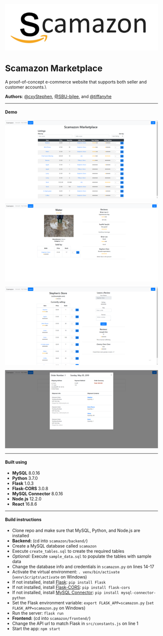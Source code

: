 ![](scamazon.png)

Scamazon Marketplace
==================
A proof-of-concept e-commerce website that supports both seller and customer accounts.\

**Authors**: [@cxyStephen](https://github.com/cyxStephen), [@SBU-bjlee](https://github.com/SBU-bjlee), and [@tiffanyhe](https://github.com/tiffanyhe)

* * *
#### Demo
![](sdemo1.png)

![](sdemo2.png)

![](sdemo3.png)

![](sdemo4.png)

* * *
#### Built using
* **MySQL** 8.0.16
* **Python** 3.7.0
* **Flask** 1.0.3
* **Flask-CORS** 3.0.8
* **MySQL Connector** 8.0.16
* **Node.js** 12.2.0
* **React** 16.8.6

* * *
#### Build instructions
* Clone repo and make sure that MySQL, Python, and Node.js are installed
* **Backend:** (cd into `scamazon/backend/`)
* Create a MySQL database called `scamazon`
* Execute `create_tables.sql` to create the required tables
* *Optional:* Execute `sample_data.sql` to populate the tables with sample data 
* Change the database info and credentials in `scamazon.py` on lines 14-17
* Activate the virtual environment: `. venv/bin/activate` (`venv\Scripts\activate` on Windows)
* If not installed, install [Flask](http://flask.pocoo.org/docs/1.0/): `pip install Flask`
* If not installed, install [Flask-CORS](https://flask-cors.readthedocs.io/en/latest/): `pip install flask-cors`
* If not installed, install [MySQL Connector](https://pypi.org/project/mysql-connector-python/): `pip install mysql-connector-python`
* Set the Flask environment variable: `export FLASK_APP=scamazon.py` (`set FLASK_APP=scamazon.py` on Windows)
* Run the server: `flask run`
* **Frontend:** (cd into `scamazon/frontend/`)
* Change the API url to match Flask in `src/constants.js` on line 1 
* Start the app: `npm start`
